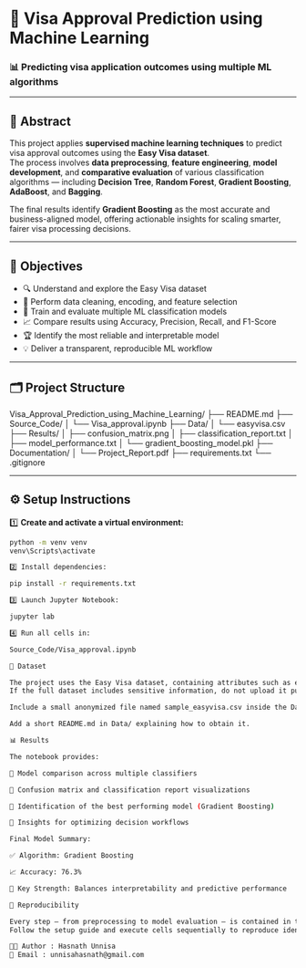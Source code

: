 # 🧠 Visa Approval Prediction using Machine Learning

### 📊 Predicting visa application outcomes using multiple ML algorithms  

---

## 🧾 Abstract  

This project applies **supervised machine learning techniques** to predict visa approval outcomes using the **Easy Visa dataset**.  
The process involves **data preprocessing**, **feature engineering**, **model development**, and **comparative evaluation** of various classification algorithms — including **Decision Tree**, **Random Forest**, **Gradient Boosting**, **AdaBoost**, and **Bagging**.  

The final results identify **Gradient Boosting** as the most accurate and business-aligned model, offering actionable insights for scaling smarter, fairer visa processing decisions.  

---

## 🎯 Objectives  

- 🔍 Understand and explore the Easy Visa dataset  
- 🧹 Perform data cleaning, encoding, and feature selection  
- 🤖 Train and evaluate multiple ML classification models  
- 📈 Compare results using Accuracy, Precision, Recall, and F1-Score  
- 🏆 Identify the most reliable and interpretable model  
- 💡 Deliver a transparent, reproducible ML workflow  

---

## 🗂️ Project Structure  

Visa_Approval_Prediction_using_Machine_Learning/
├── README.md
├── Source_Code/
│ └── Visa_approval.ipynb
├── Data/
│ └── easyvisa.csv
├── Results/
│ ├── confusion_matrix.png
│ ├── classification_report.txt
│ ├── model_performance.txt
│ └── gradient_boosting_model.pkl
├── Documentation/
│ └── Project_Report.pdf
├── requirements.txt
└── .gitignore


---

## ⚙️ Setup Instructions  

1️⃣ **Create and activate a virtual environment:**  
```bash
python -m venv venv
venv\Scripts\activate

2️⃣ Install dependencies:

pip install -r requirements.txt

3️⃣ Launch Jupyter Notebook:

jupyter lab

4️⃣ Run all cells in:

Source_Code/Visa_approval.ipynb

🧩 Dataset

The project uses the Easy Visa dataset, containing attributes such as education, experience, employment region, and wage details.
If the full dataset includes sensitive information, do not upload it publicly — instead:

Include a small anonymized file named sample_easyvisa.csv inside the Data/ folder, or

Add a short README.md in Data/ explaining how to obtain it.

📊 Results

The notebook provides:

🔹 Model comparison across multiple classifiers

🔹 Confusion matrix and classification report visualizations

🔹 Identification of the best performing model (Gradient Boosting)

🔹 Insights for optimizing decision workflows

Final Model Summary:

✅ Algorithm: Gradient Boosting

📈 Accuracy: 76.3%

🧠 Key Strength: Balances interpretability and predictive performance

🧪 Reproducibility

Every step — from preprocessing to model evaluation — is contained in the Jupyter Notebook.
Follow the setup guide and execute cells sequentially to reproduce identical results.

👩‍💻 Author : Hasnath Unnisa
📧 Email : unnisahasnath@gmail.com
